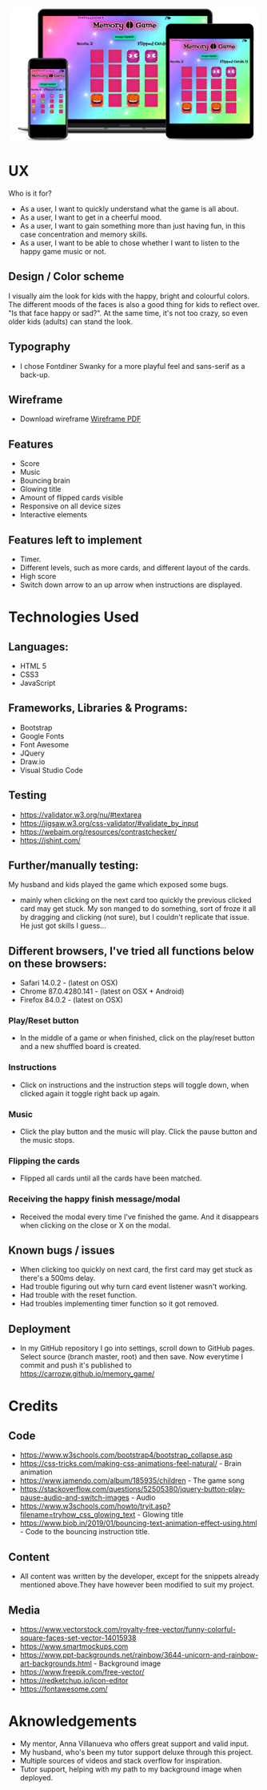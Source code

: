 ![Mockup](/assets/images/memoryGameMockup.png)

# UX

Who is it for?
* As a user, I want to quickly understand what the game is all about.
* As a user, I want to get in a cheerful mood.
* As a user, I want to gain something more than just having fun, in this case concentration and memory skills.
* As a user, I want to be able to chose whether I want to listen to the happy game music or not.


## Design / Color scheme

I visually aim the look for kids with the happy, bright and colourful colors. The different moods of the faces is also a good thing for kids to reflect over. "Is that face happy or sad?".
At the same time, it's not too crazy, so even older kids (adults) can stand the look.

## Typography

* I chose Fontdiner Swanky for a more playful feel and sans-serif as a back-up.

## Wireframe

* Download wireframe [Wireframe PDF](/assets/pdf/wireframe.pdf)

## Features

* Score 
* Music
* Bouncing brain 
* Glowing title 
* Amount of flipped cards visible
* Responsive on all device sizes
* Interactive elements


## Features left to implement

* Timer.
* Different levels, such as more cards, and different layout of the cards.
* High score
* Switch down arrow to an up arrow when instructions are displayed.

# Technologies Used

## Languages:

* HTML 5
* CSS3
* JavaScript


## Frameworks, Libraries & Programs:  

* Bootstrap      
* Google Fonts
* Font Awesome
* JQuery 
* Draw.io
* Visual Studio Code

## Testing 

* https://validator.w3.org/nu/#textarea    
* https://jigsaw.w3.org/css-validator/#validate_by_input   
* https://webaim.org/resources/contrastchecker/    
* https://jshint.com/  


## Further/manually testing:

My husband and kids played the game which exposed some bugs.
- mainly when clicking on the next card too quickly the previous clicked card may get stuck. My son manged to do something, sort of froze it all by dragging and clicking (not sure), but I couldn't replicate that issue. He just got skills I guess...

## Different browsers, I've tried all functions below on these browsers:

- Safari 14.0.2 - (latest on OSX)
- Chrome 87.0.4280.141 - (latest on OSX + Android)
- Firefox 84.0.2 - (latest on OSX)

### Play/Reset button
- In the middle of a game or when finished, click on the play/reset button and a new shuffled board is created.

### Instructions
- Click on instructions and the instruction steps will toggle down, when clicked again it toggle right back up again.

### Music
- Click the play button and the music will play. Click the pause button and the music stops.

### Flipping the cards
- Flipped all cards until all the cards have been matched.

### Receiving the happy finish message/modal
- Received the modal every time I've finished the game. And it disappears when clicking on the close or X on the modal.


## Known bugs / issues

* When clicking too quickly on next card, the first card may get stuck as there's a 500ms delay.
* Had trouble figuring out why turn card event listener wasn't working.
* Had trouble with the reset function.
* Had troubles implementing timer function so it got removed.

## Deployment

 - In my GitHub repository I go into settings, scroll down to GitHub pages.
 Select source (branch master, root) and then save. Now everytime I commit and push it's published to https://carrozw.github.io/memory_game/
 
# Credits

## Code

* https://www.w3schools.com/bootstrap4/bootstrap_collapse.asp
* https://css-tricks.com/making-css-animations-feel-natural/  - Brain animation
* https://www.jamendo.com/album/185935/children - The game song
* https://stackoverflow.com/questions/52505380/jquery-button-play-pause-audio-and-switch-images - Audio 
* https://www.w3schools.com/howto/tryit.asp?filename=tryhow_css_glowing_text - Glowing title
* https://www.biob.in/2019/01/bouncing-text-animation-effect-using.html - Code to the bouncing instruction title.

## Content

* All content was written by the developer, except for the snippets already mentioned above.They have however been modified to suit my project.


## Media

* https://www.vectorstock.com/royalty-free-vector/funny-colorful-square-faces-set-vector-14015938
* https://www.smartmockups.com 
* https://www.ppt-backgrounds.net/rainbow/3644-unicorn-and-rainbow-art-backgrounds.html - Background image
* https://www.freepik.com/free-vector/
* https://redketchup.io/icon-editor
* https://fontawesome.com/

# Aknowledgements

* My mentor, Anna Villanueva who offers great support and valid input.
* My husband, who's been my tutor support deluxe through this project.
* Multiple sources of videos and stack overflow for inspiration.
* Tutor support, helping with my path to my background image when deployed.
